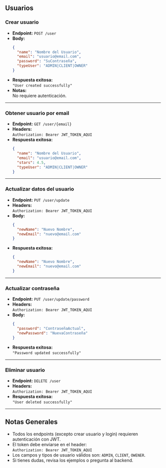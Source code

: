 ## Usuarios

### Crear usuario

- **Endpoint:** `POST /user`
- **Body:**
  ```json
  {
    "name": "Nombre del Usuario",
    "email": "usuario@email.com",
    "password": "SuContraseña",
    "typeUser": "ADMIN|CLIENT|OWNER"
  }
  ```
- **Respuesta exitosa:**  
  `"User created successfully"`
- **Notas:**  
  No requiere autenticación.

---

### Obtener usuario por email

- **Endpoint:** `GET /user/{email}`
- **Headers:**  
  `Authorization: Bearer JWT_TOKEN_AQUI`
- **Respuesta exitosa:**
  ```json
  {
    "name": "Nombre del Usuario",
    "email": "usuario@email.com",
    "stars": 4.5,
    "typeUser": "ADMIN|CLIENT|OWNER"
  }
  ```

---

### Actualizar datos del usuario

- **Endpoint:** `PUT /user/update`
- **Headers:**  
  `Authorization: Bearer JWT_TOKEN_AQUI`
- **Body:**
  ```json
  {
    "newName": "Nuevo Nombre",
    "newEmail": "nuevo@email.com"
  }
  ```
- **Respuesta exitosa:**  
  ```json
  {
    "newName": "Nuevo Nombre",
    "newEmail": "nuevo@email.com"
  }
  ```

---

### Actualizar contraseña

- **Endpoint:** `PUT /user/update/password`
- **Headers:**  
  `Authorization: Bearer JWT_TOKEN_AQUI`
- **Body:**
  ```json
  {
    "password": "ContraseñaActual",
    "newPassword": "NuevaContraseña"
  }
  ```
- **Respuesta exitosa:**  
  `"Password updated successfully"`

---

### Eliminar usuario

- **Endpoint:** `DELETE /user`
- **Headers:**  
  `Authorization: Bearer JWT_TOKEN_AQUI`
- **Respuesta exitosa:**  
  `"User deleted successfully"`

---

## Notas Generales

- Todos los endpoints (excepto crear usuario y login) requieren autenticación con JWT.
- El token debe enviarse en el header:  
  `Authorization: Bearer JWT_TOKEN_AQUI`
- Los campos y tipos de usuario válidos son: `ADMIN`, `CLIENT`, `OWENER`.
- Si tienes dudas, revisa los ejemplos o pregunta al backend.